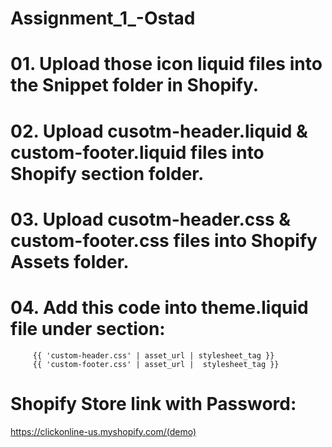 # Assignment_1_-Ostad
# 01. Upload those icon liquid files into the Snippet folder in Shopify.
# 02. Upload cusotm-header.liquid & custom-footer.liquid files into Shopify section folder.
# 03. Upload cusotm-header.css & custom-footer.css files into Shopify Assets folder.  
# 04. Add this code into theme.liquid file under <head> section: 
         {{ 'custom-header.css' | asset_url | stylesheet_tag }} 
         {{ 'custom-footer.css' | asset_url |  stylesheet_tag }}


# Shopify Store link with Password: 
https://clickonline-us.myshopify.com/(demo)
